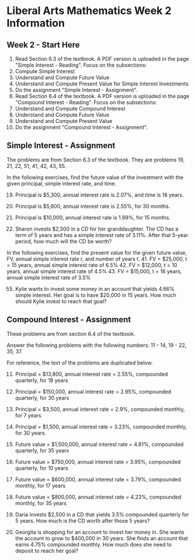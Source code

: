 # Liberal Arts Mathematics Week 2 Information

## Week 2 - Start Here

1. Read Section 6.3 of the textbook. A PDF version is uploaded in the page "Simple Interest - Reading". Focus on the subsections:
  1. Compute Simple Interest
  2. Understand and Compute Future Value
  4. Understand and Compute Present Value for Simple Interest Investments
2. Do the assignment "Simple Interest - Assignment".
3. Read Section 6.4 of the textbook. A PDF version is uploaded in the page "Compound Interest - Reading". Focus on the subsections:
  1. Understand and Compute Compound Interest
  3. Understand and Compute Future Value
  4. Understand and Compute Present Value
4. Do the assignment "Compound Interest - Assignment".

## Simple Interest - Assignment

The problems are from Section 6.3 of the textbook. They are problems 19, 21, 22, 51, 41, 42, 43, 55.

In the following exercises, find the future value of the investment with the given principal, simple interest rate, and time.

19. Principal is $5,300, annual interest rate is 2.07%, and time is 18 years.
21. Principal is $5,600, annual interest rate is 2.55%, for 30 months.
22. Principal is $10,000, annual interest rate is 1.99%, for 15 months.

51. Sharon invests $2,500 in a CD for her granddaughter. The CD has a term of 5 years and has a simple interest rate of 3.11%. After that 5-year period, how much will the CD be worth?

In the following exercises, find the present value for the given future value, FV, annual simple interest rate r, and number of years t.
41. FV = $25,000, t = 15 years, annual simple interest rate of 6.5%
42. FV = $12,000, t = 10 years, annual simple interest rate of 4.5%
43. FV = $15,000, t = 16 years, annual simple interest rate of 3.5%

55. Kylie wants to invest some money in an account that yields 4.66% simple interest. Her goal is to have $20,000 in 15 years. How much should Kylie invest to reach that goal?

## Compound Interest - Assignment

These problems are from section 6.4 of the textbook.

Answer the following problems with the following numbers: 11 - 14, 19 - 22, 35, 37.

For reference, the text of the problems are duplicated below.

11. Principal = $13,800, annual interest rate = 2.55%, compounded quarterly, for 18 years
12. Principal = $150,000, annual interest rate = 2.95%, compounded quarterly, for 30 years
13. Principal = $3,500, annual interest rate = 2.9%, compounded monthly, for 7 years
14. Principal = $1,500, annual interest rate = 3.23%, compounded monthly, for 30 years.

19. Future value = $1,500,000, annual interest rate = 4.81%, compounded quarterly, for 35 years
20. Future value = $750,000, annual interest rate = 3.95%, compounded quarterly, for 10 years
21. Future value = $600,000, annual interest rate = 3.79%, compounded monthly, for 17 years
22. Future value = $800,000, annual interest rate = 4.23%, compounded monthly, for 35 years

35. Daria invests $2,500 in a CD that yields 3.5% compounded quarterly for 5 years. How much is the CD worth after those 5 years?
37. Georgita is shopping for an account to invest her money in. She wants the account to grow to $400,000 in 30 years. She finds an account that earns 4.75% compounded monthly. How much does she need to deposit to reach her goal?